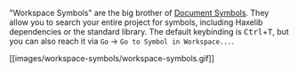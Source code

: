 "Workspace Symbols" are the big brother of [Document Symbols](/vshaxe/vshaxe/wiki/Document-Symbols). They allow you to search your entire project for symbols, including Haxelib dependencies or the standard library. The default keybinding is <kbd>Ctrl</kbd>+<kbd>T</kbd>, but you can also reach it via `Go` -> `Go to Symbol in Workspace...`.

[[images/workspace-symbols/workspace-symbols.gif]]
